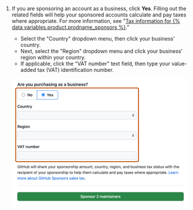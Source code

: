1. If you are sponsoring an account as a business, click **Yes**. Filling out the related fields will help your sponsored accounts calculate and pay taxes where appropriate. For more information, see "[Tax information for {% data variables.product.prodname_sponsors %}](/sponsors/receiving-sponsorships-through-github-sponsors/tax-information-for-github-sponsors#sales-tax)."
   - Select the "Country" dropdown menu, then click your business' country.
   - Next, select the "Region" dropdown menu and click your business' region within your country.
   - If applicable, click the "VAT number" text field, then type your value-added tax (VAT) identification number.

   ![Screenshot of the sponsorship checkout page. The fields for sponsoring as a business are outlined in dark orange.](/assets/images/help/sponsors/bulk-sponsors-business-purchase.png)
